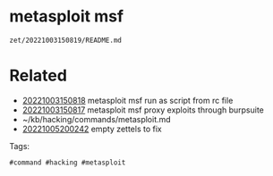 # metasploit msf

` zet/20221003150819/README.md `

# Related

- [20221003150818](/zet/20221003150818/README.md) metasploit msf run as script from rc file
- [20221003150817](/zet/20221003150817/README.md) metasploit msf proxy exploits through burpsuite
- ~/kb/hacking/commands/metasploit.md
- [20221005200242](/zet/20221005200242/README.md) empty zettels to fix

Tags:

    #command #hacking #metasploit 
